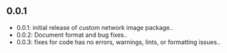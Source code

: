 ## 0.0.1

- 0.0.1: initial release of custom network image package..
- 0.0.2: Document format and bug fixes..
- 0.0.3: fixes for code has no errors, warnings, lints, or formatting issues..